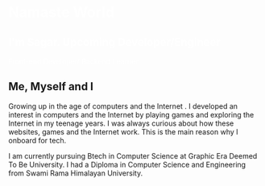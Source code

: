 <heading>
   <h1 style="color:white;"> Namaste World</h1>
<h2 style="color:white;">I'm Sagar. Upcoming Developer/Engineer</h2>
<span style="color:white;"> Front-end Developer/ Backend Learner</span>
</heading>

<h2 class="intro-heading"> Me, Myself and I</h2>
<paragraph>  <p>
   Growing up in the age of computers and the Internet . I developed an interest in computers and the Internet by playing games and exploring the     Internet in my teenage years. I was always curious about how these websites, games  and the Internet work. This is the main reason why I onboard for tech.</p>
   <p>I am  currently pursuing Btech in Computer Science  at Graphic Era Deemed To Be University. I had a Diploma in Computer Science and     Engineering from Swami Rama Himalayan University.

</paragraph>
